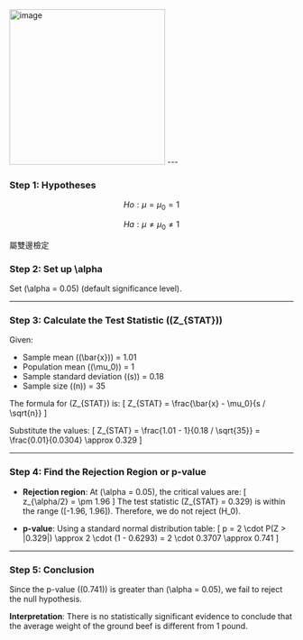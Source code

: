 <img width="276" alt="image" src="https://github.com/user-attachments/assets/6f16ef90-8d6c-429c-a747-5be62bf64258">
---

### Step 1: Hypotheses

$$
Ho : \mu = \mu_0 = 1
$$

$$
Ha : \mu \neq \mu_0 \neq 1
$$

屬雙邊檢定

### Step 2: Set up \alpha
Set \(\alpha = 0.05\) (default significance level).

---

### Step 3: Calculate the Test Statistic (\(Z_{STAT}\))
Given:
- Sample mean (\(\bar{x}\)) = 1.01
- Population mean (\(\mu_0\)) = 1
- Sample standard deviation (\(s\)) = 0.18
- Sample size (\(n\)) = 35

The formula for \(Z_{STAT}\) is:
\[
Z_{STAT} = \frac{\bar{x} - \mu_0}{s / \sqrt{n}}
\]

Substitute the values:
\[
Z_{STAT} = \frac{1.01 - 1}{0.18 / \sqrt{35}} = \frac{0.01}{0.0304} \approx 0.329
\]

---

### Step 4: Find the Rejection Region or p-value
- **Rejection region**: At \(\alpha = 0.05\), the critical values are:
  \[
  z_{\alpha/2} = \pm 1.96
  \]
  The test statistic \(Z_{STAT} = 0.329\) is within the range \([-1.96, 1.96]\). Therefore, we do not reject \(H_0\).

- **p-value**: Using a standard normal distribution table:
  \[
  p = 2 \cdot P(Z > |0.329|) \approx 2 \cdot (1 - 0.6293) = 2 \cdot 0.3707 \approx 0.741
  \]

---

### Step 5: Conclusion
Since the p-value (\(0.741\)) is greater than \(\alpha = 0.05\), we fail to reject the null hypothesis. 

**Interpretation**: There is no statistically significant evidence to conclude that the average weight of the ground beef is different from 1 pound.
